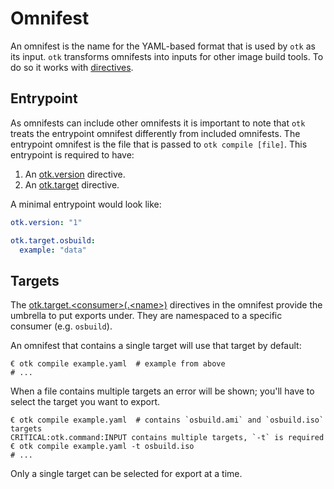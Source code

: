 # Omnifest

An omnifest is the name for the YAML-based format that is used by `otk` as its input. `otk` transforms omnifests into inputs for other image build tools. To do so it works with [directives](./01-directive.md).

## Entrypoint

As omnifests can include other omnifests it is important to note that `otk` treats the entrypoint omnifest differently from included omnifests. The entrypoint omnifest is the file that is passed to `otk compile [file]`. This entrypoint is required to have:

1. An [otk.version](./01-directive.md#otkversion) directive.
1. An [otk.target](./01-directive.md#otktargetconsumername) directive.

A minimal entrypoint would look like:

```yaml
otk.version: "1"

otk.target.osbuild:
  example: "data"
```

## Targets

The [otk.target.\<consumer\>(.\<name\>)](./01-directive.md#otktargetconsumername) directives in the omnifest provide the umbrella to put exports under. They are namespaced to a specific consumer (e.g. `osbuild`).

An omnifest that contains a single target will use that target by default:

```
€ otk compile example.yaml  # example from above
# ...
```

When a file contains multiple targets an error will be shown; you'll have to select the target you want to export.


```
€ otk compile example.yaml  # contains `osbuild.ami` and `osbuild.iso` targets
CRITICAL:otk.command:INPUT contains multiple targets, `-t` is required
€ otk compile example.yaml -t osbuild.iso
# ...
```

Only a single target can be selected for export at a time.
